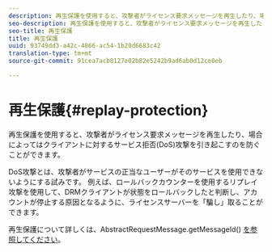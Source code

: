 ```yaml
---
description: 再生保護を使用すると、攻撃者がライセンス要求メッセージを再生したり、場合によってはクライアントに対するサービス拒否(DoS)攻撃を引き起こすのを防ぐことができます。
seo-description: 再生保護を使用すると、攻撃者がライセンス要求メッセージを再生したり、場合によってはクライアントに対するサービス拒否(DoS)攻撃を引き起こすのを防ぐことができます。
seo-title: 再生保護
title: 再生保護
uuid: 93749dd3-a42c-4866-ac54-1b20d6683c42
translation-type: tm+mt
source-git-commit: 91cea7acb8127e02b82e5242b9ad6ab0d12ce0eb

---
```



# 再生保護{#replay-protection}

再生保護を使用すると、攻撃者がライセンス要求メッセージを再生したり、場合によってはクライアントに対するサービス拒否(DoS)攻撃を引き起こすのを防ぐことができます。

DoS攻撃とは、攻撃者がサービスの正当なユーザーがそのサービスを使用できないようにする試みです。 例えば、ロールバックカウンターを使用するリプレイ攻撃を使用して、DRMクライアントが状態をロールバックしたと判断し、アカウントが停止する原因となるように、ライセンスサーバーを「騙し」取ることができます。

再生保護について詳しくは、AbstractRequestMessage.getMessageId() [ を参照してください](https://help.adobe.com/en_US/primetime/api/drm-apis/server/javadocs-flashaccess-pro/com/adobe/flashaccess/sdk/protocol/AbstractRequestMessage.html#getMessageId())。
